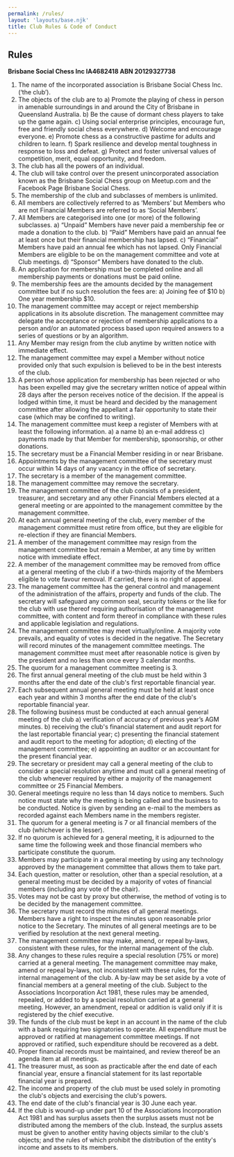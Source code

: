 ```yaml
---
permalink: /rules/
layout: 'layouts/base.njk'
title: Club Rules & Code of Conduct
---
```


<!-- Test change for pre-commit validation -->

<section class="px-4 max-w-3xl">
  <h2 class="text-center text-xl md:text-2xl font-semibold mb-3">Rules</h2>
  <p class="text-center mb-6">
    <strong>Brisbane Social Chess Inc IA4682418 ABN 20129327738</strong>
  </p>
  <ol class="list-decimal list-inside space-y-3 text-sm leading-relaxed">
    <li>The name of the incorporated association is Brisbane Social Chess Inc. (‘the club’).</li>
    <li>
      The objects of the club are to a) Promote the playing of chess in person in amenable surroundings in and around the City of
      Brisbane in Queensland Australia. b) Be the cause of dormant chess players to take up the game again. c) Using social
      enterprise principles, encourage fun, free and friendly social chess everywhere. d) Welcome and encourage everyone. e) Promote
      chess as a constructive pastime for adults and children to learn. f) Spark resilience and develop mental toughness in response
      to loss and defeat. g) Protect and foster universal values of competition, merit, equal opportunity, and freedom.
    </li>
    <li>The club has all the powers of an individual.</li>
    <li>
      The club will take control over the present unincorporated association known as the Brisbane Social Chess group on Meetup.com
      and the Facebook Page Brisbane Social Chess.
    </li>
    <li>The membership of the club and subclasses of members is unlimited.</li>
    <li>
      All members are collectively referred to as ‘Members’ but Members who are not Financial Members are referred to as ‘Social
      Members’.
    </li>
    <li>
      All Members are categorised into one (or more) of the following subclasses. a) “Unpaid” Members have never paid a membership
      fee or made a donation to the club. b) “Paid” Members have paid an annual fee at least once but their financial membership has
      lapsed. c) “Financial” Members have paid an annual fee which has not lapsed. Only Financial Members are eligible to be on the
      management committee and vote at Club meetings. d) “Sponsor” Members have donated to the club.
    </li>
    <li>An application for membership must be completed online and all membership payments or donations must be paid online.</li>
    <li>
      The membership fees are the amounts decided by the management committee but if no such resolution the fees are: a) Joining fee
      of $10 b) One year membership $10.
    </li>
    <li>
      The management committee may accept or reject membership applications in its absolute discretion. The management committee may
      delegate the acceptance or rejection of membership applications to a person and/or an automated process based upon required
      answers to a series of questions or by an algorithm.
    </li>
    <li>Any Member may resign from the club anytime by written notice with immediate effect.</li>
    <li>
      The management committee may expel a Member without notice provided only that such expulsion is believed to be in the best
      interests of the club.
    </li>
    <li>
      A person whose application for membership has been rejected or who has been expelled may give the secretary written notice of
      appeal within 28 days after the person receives notice of the decision. If the appeal is lodged within time, it must be heard
      and decided by the management committee after allowing the appellant a fair opportunity to state their case (which may be
      confined to writing).
    </li>
    <li>
      The management committee must keep a register of Members with at least the following information. a) a name b) an e-mail
      address c) payments made by that Member for membership, sponsorship, or other donations.
    </li>
    <li>The secretary must be a Financial Member residing in or near Brisbane.</li>
    <li>
      Appointments by the management committee of the secretary must occur within 14 days of any vacancy in the office of secretary.
    </li>
    <li>The secretary is a member of the management committee.</li>
    <li>The management committee may remove the secretary.</li>
    <li>
      The management committee of the club consists of a president, treasurer, and secretary and any other Financial Members elected
      at a general meeting or are appointed to the management committee by the management committee.
    </li>
    <li>
      At each annual general meeting of the club, every member of the management committee must retire from office, but they are
      eligible for re-election if they are financial Members.
    </li>
    <li>
      A member of the management committee may resign from the management committee but remain a Member, at any time by written
      notice with immediate effect.
    </li>
    <li>
      A member of the management committee may be removed from office at a general meeting of the club if a two-thirds majority of
      the Members eligible to vote favour removal. If carried, there is no right of appeal.
    </li>
    <li>
      The management committee has the general control and management of the administration of the affairs, property and funds of
      the club. The secretary will safeguard any common seal, security tokens or the like for the club with use thereof requiring
      authorisation of the management committee, with content and form thereof in compliance with these rules and applicable
      legislation and regulations.
    </li>
    <li>
      The management committee may meet virtually/online. A majority vote prevails, and equality of votes is decided in the
      negative. The Secretary will record minutes of the management committee meetings. The management committee must meet after
      reasonable notice is given by the president and no less than once every 3 calendar months.
    </li>
    <li>The quorum for a management committee meeting is 3.</li>
    <li>
      The first annual general meeting of the club must be held within 3 months after the end date of the club's first reportable
      financial year.
    </li>
    <li>
      Each subsequent annual general meeting must be held at least once each year and within 3 months after the end date of the
      club's reportable financial year.
    </li>
    <li>
      The following business must be conducted at each annual general meeting of the club a) verification of accuracy of previous
      year’s AGM minutes. b) receiving the club's financial statement and audit report for the last reportable financial year; c)
      presenting the financial statement and audit report to the meeting for adoption; d) electing of the management committee; e)
      appointing an auditor or an accountant for the present financial year.
    </li>
    <li>
      The secretary or president may call a general meeting of the club to consider a special resolution anytime and must call a
      general meeting of the club whenever required by either a majority of the management committee or 25 Financial Members.
    </li>
    <li>
      General meetings require no less than 14 days notice to members. Such notice must state why the meeting is being called and
      the business to be conducted. Notice is given by sending an e-mail to the members as recorded against each Members name in the
      members register.
    </li>
    <li>The quorum for a general meeting is 7 or all financial members of the club (whichever is the lesser).</li>
    <li>
      If no quorum is achieved for a general meeting, it is adjourned to the same time the following week and those financial
      members who participate constitute the quorum.
    </li>
    <li>
      Members may participate in a general meeting by using any technology approved by the management committee that allows them to
      take part.
    </li>
    <li>
      Each question, matter or resolution, other than a special resolution, at a general meeting must be decided by a majority of
      votes of financial members (including any vote of the chair).
    </li>
    <li>Votes may not be cast by proxy but otherwise, the method of voting is to be decided by the management committee.</li>
    <li>
      The secretary must record the minutes of all general meetings. Members have a right to inspect the minutes upon reasonable
      prior notice to the Secretary. The minutes of all general meetings are to be verified by resolution at the next general
      meeting.
    </li>
    <li>
      The management committee may make, amend, or repeal by-laws, consistent with these rules, for the internal management of the
      club.
    </li>
    <li>
      Any changes to these rules require a special resolution (75% or more) carried at a general meeting. The management committee
      may make, amend or repeal by-laws, not inconsistent with these rules, for the internal management of the club. A by-law may be
      set aside by a vote of financial members at a general meeting of the club. Subject to the Associations Incorporation Act 1981,
      these rules may be amended, repealed, or added to by a special resolution carried at a general meeting. However, an amendment,
      repeal or addition is valid only if it is registered by the chief executive.
    </li>
    <li>
      The funds of the club must be kept in an account in the name of the club with a bank requiring two signatories to operate. All
      expenditure must be approved or ratified at management committee meetings. If not approved or ratified, such expenditure
      should be recovered as a debt.
    </li>
    <li>Proper financial records must be maintained, and review thereof be an agenda item at all meetings.</li>
    <li>
      The treasurer must, as soon as practicable after the end date of each financial year, ensure a financial statement for its
      last reportable financial year is prepared.
    </li>
    <li>
      The income and property of the club must be used solely in promoting the club's objects and exercising the club's powers.
    </li>
    <li>The end date of the club's financial year is 30 June each year.</li>
    <li>
      If the club is wound-up under part 10 of the Associations Incorporation Act 1981 and has surplus assets then the surplus
      assets must not be distributed among the members of the club. Instead, the surplus assets must be given to another entity
      having objects similar to the club's objects; and the rules of which prohibit the distribution of the entity's income and
      assets to its members.
    </li>
  </ol>
</section>
